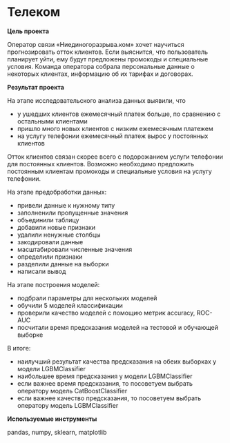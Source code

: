 # Телеком 

**Цель проекта**

Оператор связи «Ниединогоразрыва.ком» хочет научиться прогнозировать отток клиентов. Если выяснится, что пользователь планирует уйти, ему будут предложены промокоды и специальные условия. Команда оператора собрала персональные данные о некоторых клиентах, информацию об их тарифах и договорах.

**Результат проекта**

На этапе исследовательского анализа данных выявили, что

- у ушедших клиентов ежемесячный платеж больше, по сравнению с остальными клиентами
- пришло много новых клиентов с низким ежемесячным платежем
- на услугу телефонии ежемесячный платеж вырос у постоянных клиентов
  
Отток клиентов связан скорее всего с подорожанием услуги телефонии для постоянных клиентов. Возможно необходимо предложить постоянным клиентам промокоды и специальные условия на услугу телефонии.

На этапе предобработки данных:

- привели данные к нужному типу
- заполненили пропущенные значения
- объединили таблицу
- добавили новые признаки
- удалили ненужные столбцы
- закодировали данные
- масштабировали численные значения
- определили признаки
- разделили данные на выборки
- написали вывод

На этапе построения моделей:

- подбрали параметры для нескольких моделей
- обучили 5 моделей классификации
- проверили качество моделей с помощию метрик accuracy, ROC-AUC
- посчитали время предсказания моделей на тестовой и обучающей выборке
  
В итоге:

- наилучший результат качества предсказания на обеих выборках у модели LGBMClassifier
- наибольшее время предсказания у модели LGBMClassifier
- если важнее время предсказания, то посоветуем выбрать оператору модель CatBoostClassifier
- если важнее качество предсказания, то посоветуем выбрать оператору модель LGBMClassifier
  
**Используемые инструменты**

pandas, numpy, sklearn, matplotlib
